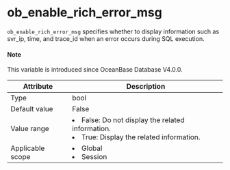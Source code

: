 # ob_enable_rich_error_msg

`ob_enable_rich_error_msg` specifies whether to display information such as svr_ip, time, and trace_id when an error occurs during SQL execution.

<main id="notice" type='explain'>
<h4>Note</h4>
<p>This variable is introduced since OceanBase Database V4.0.0. </p>
</main>

| **Attribute** | **Description** |
|---------|------------------|
| Type | bool |
| Default value | False |
| Value range | <li>False: Do not display the related information.<li>True: Display the related information. |
| Applicable scope | <li>Global<li>Session |
